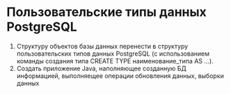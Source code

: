 # Пользовательские типы данных PostgreSQL

1) Структуру объектов базы данных перенести в структуру пользовательских типов данных
PostgreSQL (с использованием команды создания типа CREATE TYPE наименование_типа AS …).
2) Создать приложение Java, наполняющее созданную БД информацией, выполняещее операции обновления данных, выборки данных
